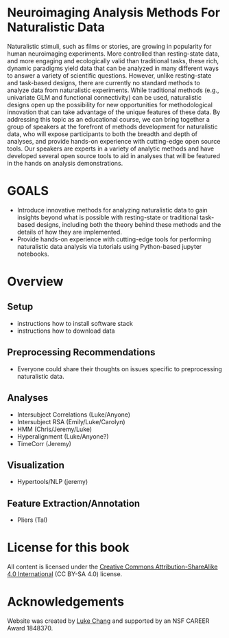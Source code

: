 # Neuroimaging Analysis Methods For Naturalistic Data
Naturalistic stimuli, such as films or stories, are growing in popularity for human neuroimaging experiments. More controlled than resting-state data, and more engaging and ecologically valid than traditional tasks, these rich, dynamic paradigms yield data that can be analyzed in many different ways to answer a variety of scientific questions. However, unlike resting-state and task-based designs, there are currently no standard methods to analyze data from naturalistic experiments. While traditional methods (e.g., univariate GLM and functional connectivity) can be used, naturalistic designs open up the possibility for new opportunities for methodological innovation that can take advantage of the unique features of these data. By addressing this topic as an educational course, we can bring together a group of speakers at the forefront of methods development for naturalistic data, who will expose participants to both the breadth and depth of analyses, and provide hands-on experience with cutting-edge open source tools. Our speakers are experts in a variety of analytic methods and have developed several open source tools to aid in analyses that will be featured in the hands on analysis demonstrations. 

# GOALS
- Introduce innovative methods for analyzing naturalistic data to gain insights beyond what is possible with resting-state or traditional task-based designs, including both the theory behind these methods and the details of how they are implemented.
- Provide hands-on experience with cutting-edge tools for performing naturalistic data analysis via tutorials using Python-based jupyter notebooks.

# Overview
## Setup
- instructions how to install software stack
- instructions how to download data

## Preprocessing Recommendations
- Everyone could share their thoughts on issues specific to preprocessing naturalistic data.

## Analyses
- Intersubject Correlations (Luke/Anyone)
- Intersubject RSA (Emily/Luke/Carolyn)
- HMM (Chris/Jeremy/Luke)
- Hyperalignment (Luke/Anyone?)
- TimeCorr (Jeremy)

## Visualization
- Hypertools/NLP (jeremy)

## Feature Extraction/Annotation
- Pliers (Tal)

# License for this book
All content is licensed under the [Creative Commons Attribution-ShareAlike 4.0 International](https://creativecommons.org/licenses/by-sa/4.0/)
(CC BY-SA 4.0) license.

# Acknowledgements 
Website was created by [Luke Chang](http://www.lukejchang.com/) and supported by an NSF CAREER Award 1848370.
